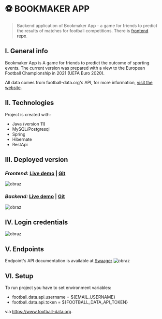 ⚽ BOOKMAKER APP
===
> Backend application of Bookmaker App - a game for friends to predict the results of matches for football competitions. There is [frontend repo](https://github.com/sitkositkowski/bookmaker-app-frontend).

I. General info
---

Bookmaker App is A game for friends to predict the outcome of sporting events. The current version was prepared with a view to the European Football Championship in 2021 (UEFA Euro 2020).

All data comes from football-data.org's API, for more information, [visit the website](https://www.football-data.org/).


II. Technologies
---
Project is created with:
* Java (version 11)
* MySQL/Postgresql
* Spring
* Hibernate
* RestApi

III. Deployed version
---
### *Frontend:* [Live demo](https://bookmaker-app.herokuapp.com/) | [Git](https://github.com/sitkositkowski/bookmaker-app-frontend)
![obraz](https://user-images.githubusercontent.com/74245529/122913790-2e2ab400-d35a-11eb-9ffa-f9dce685ec6f.png)

### *Backend:* [Live demo](https://bookmaker-app-backend.herokuapp.com/) | [Git](https://github.com/sitkositkowski/bookmaker-app)
![obraz](https://user-images.githubusercontent.com/74245529/122914094-92e60e80-d35a-11eb-8259-0f213d68e8e7.png)

IV. Login credentials
---
![obraz](https://user-images.githubusercontent.com/74245529/122913967-6b8f4180-d35a-11eb-82fb-777c118c659d.png)

V. Endpoints
---
Endpoint's API documentation is available at [Swaager](https://bookmaker-app-backend.herokuapp.com/swagger-ui.html)
![obraz](https://user-images.githubusercontent.com/74245529/122913616-f3288080-d359-11eb-97df-c081b6fd4d3c.png)

VI. Setup
---
To run project you have to set environment variables:
- football.data.api.username = ${EMAIL_USERNAME} 
- football.data.api.token = ${FOOTBALL_DATA_API_TOKEN}

via https://www.football-data.org.

